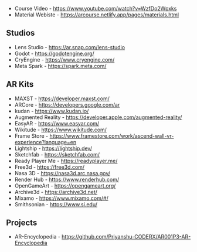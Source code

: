 * Course Video - https://www.youtube.com/watch?v=WzfDo2Wpxks
* Material Webiste - https://arcourse.netlify.app/pages/materials.html
## Studios
* Lens Studio - https://ar.snap.com/lens-studio
* Godot - https://godotengine.org/
* CryEngine - https://www.cryengine.com/
* Meta Spark - https://spark.meta.com/
## AR Kits
* MAXST - https://developer.maxst.com/
* ARCore - https://developers.google.com/ar
* kudan - https://www.kudan.io/
* Augmented Reality - https://developer.apple.com/augmented-reality/
* EasyAR - https://www.easyar.com/
* Wikitude - https://www.wikitude.com/
* Frame Store - https://www.framestore.com/work/ascend-wall-vr-experience?language=en
* Lightship - https://lightship.dev/
* Sketchfab - https://sketchfab.com/
* Ready Player Me - https://readyplayer.me/
* Free3d - https://free3d.com/
* Nasa 3D - https://nasa3d.arc.nasa.gov/
* Render Hub - https://www.renderhub.com/
* OpenGameArt - https://opengameart.org/
* Archive3d - https://archive3d.net/
* Mixamo - https://www.mixamo.com/#/
* Smithsonian - https://www.si.edu/
## Projects
* AR-Encyclopedia - https://github.com/Priyanshu-CODERX/AR001P3-AR-Encyclopedia
